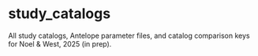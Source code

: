 # study_catalogs
All study catalogs, Antelope parameter files, and catalog comparison keys for Noel &amp; West, 2025 (in prep).
